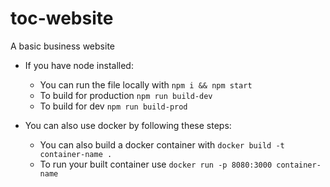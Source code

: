 # toc-website
A basic business website
- If you have node installed:
  - You can run the file locally with `npm i && npm start`
  - To build for production `npm run build-dev`
  - To build for dev `npm run build-prod`

- You can also use docker by following these steps:
  - You can also build a docker container with `docker build -t container-name .`
  - To run your built container use `docker run -p 8080:3000 container-name`
